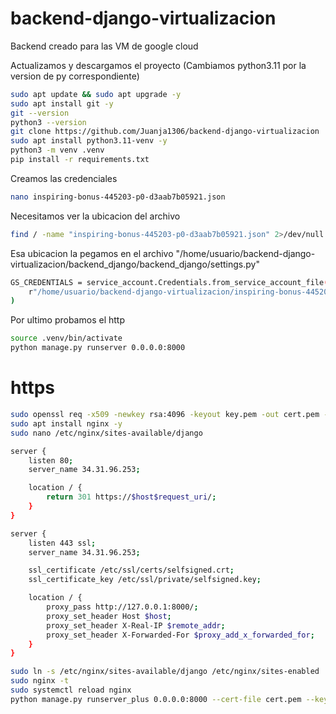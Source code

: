# backend-django-virtualizacion
Backend creado para las VM de google cloud

Actualizamos y descargamos el proyecto (Cambiamos python3.11 por la version de py correspondiente)
```bash
sudo apt update && sudo apt upgrade -y
sudo apt install git -y
git --version
python3 --version
git clone https://github.com/Juanja1306/backend-django-virtualizacion
sudo apt install python3.11-venv -y
python3 -m venv .venv
pip install -r requirements.txt
```

Creamos las credenciales 
```bash
nano inspiring-bonus-445203-p0-d3aab7b05921.json
```

Necesitamos ver la ubicacion del archivo 
```bash
find / -name "inspiring-bonus-445203-p0-d3aab7b05921.json" 2>/dev/null
```

Esa ubicacion la pegamos en el archivo "/home/usuario/backend-django-virtualizacion/backend_django/backend_django/settings.py" 
```bash
GS_CREDENTIALS = service_account.Credentials.from_service_account_file(
    r"/home/usuario/backend-django-virtualizacion/inspiring-bonus-445203-p0-d3aab7b05921.json"
)
```

Por ultimo probamos el http
```bash
source .venv/bin/activate
python manage.py runserver 0.0.0.0:8000
```

# https
```bash
sudo openssl req -x509 -newkey rsa:4096 -keyout key.pem -out cert.pem -days 365 -nodes
sudo apt install nginx -y
sudo nano /etc/nginx/sites-available/django
```
```bash
server {
    listen 80;
    server_name 34.31.96.253;

    location / {
        return 301 https://$host$request_uri/;
    }
}

server {
    listen 443 ssl;
    server_name 34.31.96.253;

    ssl_certificate /etc/ssl/certs/selfsigned.crt;
    ssl_certificate_key /etc/ssl/private/selfsigned.key;

    location / {
        proxy_pass http://127.0.0.1:8000/;
        proxy_set_header Host $host;
        proxy_set_header X-Real-IP $remote_addr;
        proxy_set_header X-Forwarded-For $proxy_add_x_forwarded_for;
    }
}
```
```bash
sudo ln -s /etc/nginx/sites-available/django /etc/nginx/sites-enabled
sudo nginx -t
sudo systemctl reload nginx
python manage.py runserver_plus 0.0.0.0:8000 --cert-file cert.pem --key-file key.pem
```
